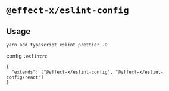# `@effect-x/eslint-config`

## Usage

`yarn add typescript eslint prettier -D`

config `.eslintrc`

```
{
  "extends": ["@effect-x/eslint-config", "@effect-x/eslint-config/react"]
}
```

